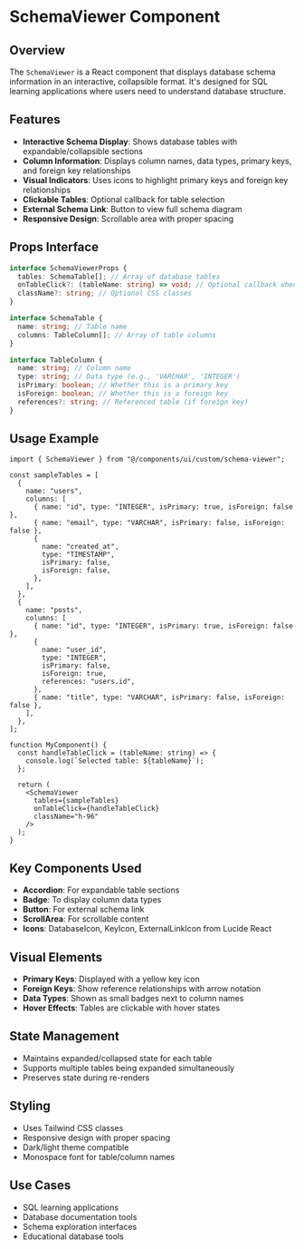 # SchemaViewer Component

## Overview

The `SchemaViewer` is a React component that displays database schema information in an interactive, collapsible format. It's designed for SQL learning applications where users need to understand database structure.

## Features

- **Interactive Schema Display**: Shows database tables with expandable/collapsible sections
- **Column Information**: Displays column names, data types, primary keys, and foreign key relationships
- **Visual Indicators**: Uses icons to highlight primary keys and foreign key relationships
- **Clickable Tables**: Optional callback for table selection
- **External Schema Link**: Button to view full schema diagram
- **Responsive Design**: Scrollable area with proper spacing

## Props Interface

```typescript
interface SchemaViewerProps {
  tables: SchemaTable[]; // Array of database tables
  onTableClick?: (tableName: string) => void; // Optional callback when table is clicked
  className?: string; // Optional CSS classes
}

interface SchemaTable {
  name: string; // Table name
  columns: TableColumn[]; // Array of table columns
}

interface TableColumn {
  name: string; // Column name
  type: string; // Data type (e.g., 'VARCHAR', 'INTEGER')
  isPrimary: boolean; // Whether this is a primary key
  isForeign: boolean; // Whether this is a foreign key
  references?: string; // Referenced table (if foreign key)
}
```

## Usage Example

```tsx
import { SchemaViewer } from "@/components/ui/custom/schema-viewer";

const sampleTables = [
  {
    name: "users",
    columns: [
      { name: "id", type: "INTEGER", isPrimary: true, isForeign: false },
      { name: "email", type: "VARCHAR", isPrimary: false, isForeign: false },
      {
        name: "created_at",
        type: "TIMESTAMP",
        isPrimary: false,
        isForeign: false,
      },
    ],
  },
  {
    name: "posts",
    columns: [
      { name: "id", type: "INTEGER", isPrimary: true, isForeign: false },
      {
        name: "user_id",
        type: "INTEGER",
        isPrimary: false,
        isForeign: true,
        references: "users.id",
      },
      { name: "title", type: "VARCHAR", isPrimary: false, isForeign: false },
    ],
  },
];

function MyComponent() {
  const handleTableClick = (tableName: string) => {
    console.log(`Selected table: ${tableName}`);
  };

  return (
    <SchemaViewer
      tables={sampleTables}
      onTableClick={handleTableClick}
      className="h-96"
    />
  );
}
```

## Key Components Used

- **Accordion**: For expandable table sections
- **Badge**: To display column data types
- **Button**: For external schema link
- **ScrollArea**: For scrollable content
- **Icons**: DatabaseIcon, KeyIcon, ExternalLinkIcon from Lucide React

## Visual Elements

- **Primary Keys**: Displayed with a yellow key icon
- **Foreign Keys**: Show reference relationships with arrow notation
- **Data Types**: Shown as small badges next to column names
- **Hover Effects**: Tables are clickable with hover states

## State Management

- Maintains expanded/collapsed state for each table
- Supports multiple tables being expanded simultaneously
- Preserves state during re-renders

## Styling

- Uses Tailwind CSS classes
- Responsive design with proper spacing
- Dark/light theme compatible
- Monospace font for table/column names

## Use Cases

- SQL learning applications
- Database documentation tools
- Schema exploration interfaces
- Educational database tools
